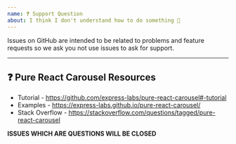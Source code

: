 ```yaml
---
name: ❓ Support Question
about: I think I don't understand how to do something 🤨
---
```


<!-- ---------- 👆 Click "Preview"! -->

Issues on GitHub are intended to be related to problems and feature requests so we ask you not use
issues to ask for support.

---

## ❓ Pure React Carousel Resources

- Tutorial - https://github.com/express-labs/pure-react-carousel#-tutorial
- Examples - https://express-labs.github.io/pure-react-carousel/
- Stack Overflow - https://stackoverflow.com/questions/tagged/pure-react-carousel

**ISSUES WHICH ARE QUESTIONS WILL BE CLOSED**
